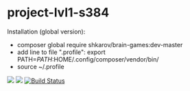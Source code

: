 # project-lvl1-s384

Installation (global version):
- composer global require shkarov/brain-games:dev-master
- add line to file ".profile": export PATH=$PATH:$HOME/.config/composer/vendor/bin/
- source ~/.profile

<a href="https://codeclimate.com/github/shkarov/project-lvl1-s384/maintainability"><img src="https://api.codeclimate.com/v1/badges/53fb09d73d8952daf5b5/maintainability" /></a>
<a href="https://codeclimate.com/github/shkarov/project-lvl1-s384/test_coverage"><img src="https://api.codeclimate.com/v1/badges/53fb09d73d8952daf5b5/test_coverage" /></a>
[![Build Status](https://travis-ci.org/shkarov/project-lvl1-s384.svg?branch=master)](https://travis-ci.org/shkarov/project-lvl1-s384)
